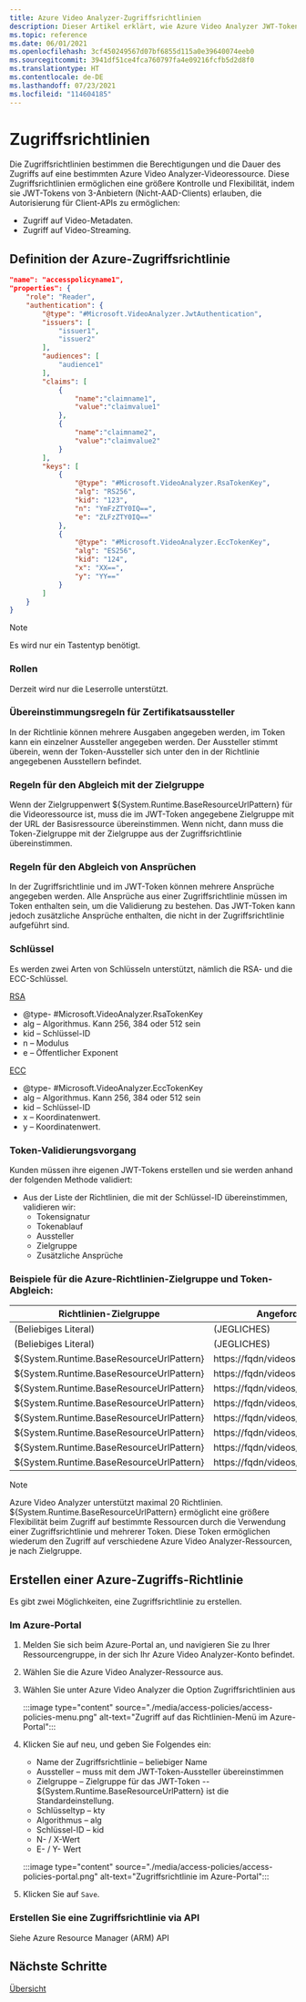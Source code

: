 ```yaml
---
title: Azure Video Analyzer-Zugriffsrichtlinien
description: Dieser Artikel erklärt, wie Azure Video Analyzer JWT-Tokens in Zugriffsrichtlinien verwendet, um Videos zu sichern.
ms.topic: reference
ms.date: 06/01/2021
ms.openlocfilehash: 3cf450249567d07bf6855d115a0e39640074eeb0
ms.sourcegitcommit: 3941df51ce4fca760797fa4e09216fcfb5d2d8f0
ms.translationtype: HT
ms.contentlocale: de-DE
ms.lasthandoff: 07/23/2021
ms.locfileid: "114604185"
---
```

# <a name="access-policies"></a>Zugriffsrichtlinien

Die Zugriffsrichtlinien bestimmen die Berechtigungen und die Dauer des Zugriffs auf eine bestimmten Azure Video Analyzer-Videoressource. Diese Zugriffsrichtlinien ermöglichen eine größere Kontrolle und Flexibilität, indem sie JWT-Tokens von 3-Anbietern (Nicht-AAD-Clients) erlauben, die Autorisierung für Client-APIs zu ermöglichen: 

- Zugriff auf Video-Metadaten. 
- Zugriff auf Video-Streaming. 

## <a name="access-policy-definition"></a>Definition der Azure-Zugriffsrichtlinie

```json
"name": "accesspolicyname1", 
"properties": { 
    "role": "Reader", 
    "authentication": { 
        "@type": "#Microsoft.VideoAnalyzer.JwtAuthentication", 
        "issuers": [ 
            "issuer1", 
            "issuer2" 
        ], 
        "audiences": [ 
            "audience1" 
        ], 
        "claims": [ 
            { 
                "name":"claimname1", 
                "value":"claimvalue1" 
            }, 
            { 
                "name":"claimname2", 
                "value":"claimvalue2" 
            } 
        ], 
        "keys": [ 
            { 
                "@type": "#Microsoft.VideoAnalyzer.RsaTokenKey", 
                "alg": "RS256", 
                "kid": "123", 
                "n": "YmFzZTY0IQ==", 
                "e": "ZLFzZTY0IQ==" 
            }, 
            { 
                "@type": "#Microsoft.VideoAnalyzer.EccTokenKey", 
                "alg": "ES256", 
                "kid": "124", 
                "x": "XX==", 
                "y": "YY==" 
            } 
        ] 
    } 
} 
```

> [!NOTE] 
> Es wird nur ein Tastentyp benötigt. 

### <a name="roles"></a>Rollen

Derzeit wird nur die Leserrolle unterstützt.

### <a name="issuer-matching-rules"></a>Übereinstimmungsregeln für Zertifikatsaussteller

In der Richtlinie können mehrere Ausgaben angegeben werden, im Token kann ein einzelner Aussteller angegeben werden.  Der Aussteller stimmt überein, wenn der Token-Aussteller sich unter den in der Richtlinie angegebenen Ausstellern befindet.

### <a name="audience-matching-rules"></a>Regeln für den Abgleich mit der Zielgruppe

Wenn der Zielgruppenwert ${System.Runtime.BaseResourceUrlPattern} für die Videoressource ist, muss die im JWT-Token angegebene Zielgruppe mit der URL der Basisressource übereinstimmen. Wenn nicht, dann muss die Token-Zielgruppe mit der Zielgruppe aus der Zugriffsrichtlinie übereinstimmen.

### <a name="claims-matching-rules"></a>Regeln für den Abgleich von Ansprüchen

In der Zugriffsrichtlinie und im JWT-Token können mehrere Ansprüche angegeben werden.  Alle Ansprüche aus einer Zugriffsrichtlinie müssen im Token enthalten sein, um die Validierung zu bestehen. Das JWT-Token kann jedoch zusätzliche Ansprüche enthalten, die nicht in der Zugriffsrichtlinie aufgeführt sind.

### <a name="keys"></a>Schlüssel

Es werden zwei Arten von Schlüsseln unterstützt, nämlich die RSA- und die ECC-Schlüssel.

[RSA](https://wikipedia.org/wiki/RSA_(cryptosystem))

* @type- \#Microsoft.VideoAnalyzer.RsaTokenKey
* alg – Algorithmus.  Kann 256, 384 oder 512 sein 
* kid – Schlüssel-ID
* n – Modulus
* e – Öffentlicher Exponent 

[ECC](https://wikipedia.org/wiki/Elliptic-curve_cryptography)        

* @type- \#Microsoft.VideoAnalyzer.EccTokenKey
* alg – Algorithmus.  Kann 256, 384 oder 512 sein
* kid – Schlüssel-ID
* x – Koordinatenwert.
* y – Koordinatenwert.

### <a name="token-validation-process"></a>Token-Validierungsvorgang

Kunden müssen ihre eigenen JWT-Tokens erstellen und sie werden anhand der folgenden Methode validiert:

- Aus der Liste der Richtlinien, die mit der Schlüssel-ID übereinstimmen, validieren wir:
  - Tokensignatur
  - Tokenablauf
  - Aussteller
  - Zielgruppe
  - Zusätzliche Ansprüche

### <a name="policy-audience-and-token-matching-examples"></a>Beispiele für die Azure-Richtlinien-Zielgruppe und Token-Abgleich:

| **Richtlinien-Zielgruppe**                      | Angeforderte URL                         | Token-URL                            | Ergebnis |
| ---------------------------------------- | ------------------------------------- | ------------------------------------ | ------ |
| (Beliebiges Literal)                            | (JEGLICHES)                                 | (Übereinstimmung)                              | Erteilen  |
| (Beliebiges Literal)                            | (JEGLICHES)                                 | (Keine Übereinstimmung)                          | Verweigern   |
| ${System.Runtime.BaseResourceUrlPattern} | https://fqdn/videos                   | https://fqdn/videos/*                | Erteilen  |
| ${System.Runtime.BaseResourceUrlPattern} | https://fqdn/videos                   | https://fqdn/videos/{videoName}      | Verweigern   |
| ${System.Runtime.BaseResourceUrlPattern} | https://fqdn/videos/{videoName}       | https://fqdn/vid*                    | Erteilen  |
| ${System.Runtime.BaseResourceUrlPattern} | https://fqdn/videos/{videoName}       | https://fqdn/videos/*                | Erteilen  |
| ${System.Runtime.BaseResourceUrlPattern} | https://fqdn/videos/{videoName}       | https://fqdn/videos/{baseVideoName}* | Erteilen  |
| ${System.Runtime.BaseResourceUrlPattern} | https://fqdn/videos/{videoName}       | https://fqdn/videos/{videoName}      | Erteilen  |
| ${System.Runtime.BaseResourceUrlPattern} | https://fqdn/videos/{videoName}Suffix | https://fqdn/videos/{videoName}      | Verweigern   |
| ${System.Runtime.BaseResourceUrlPattern} | https://fqdn/videos/{otherVideoName}  | https://fqdn/videos/{videoName}      | Verweigern   |

> [!NOTE]  
> Azure Video Analyzer unterstützt maximal 20 Richtlinien.  ${System.Runtime.BaseResourceUrlPattern} ermöglicht eine größere Flexibilität beim Zugriff auf bestimmte Ressourcen durch die Verwendung einer Zugriffsrichtlinie und mehrerer Token.  Diese Token ermöglichen wiederum den Zugriff auf verschiedene Azure Video Analyzer-Ressourcen, je nach Zielgruppe. 

## <a name="creating-an-access-policy"></a>Erstellen einer Azure-Zugriffs-Richtlinie

Es gibt zwei Möglichkeiten, eine Zugriffsrichtlinie zu erstellen.

### <a name="in-the-azure-portal"></a>Im Azure-Portal

1. Melden Sie sich beim Azure-Portal an, und navigieren Sie zu Ihrer Ressourcengruppe, in der sich Ihr Azure Video Analyzer-Konto befindet.
2. Wählen Sie die Azure Video Analyzer-Ressource aus.
3. Wählen Sie unter Azure Video Analyzer die Option Zugriffsrichtlinien aus

   :::image type="content" source="./media/access-policies/access-policies-menu.png" alt-text="Zugriff auf das Richtlinien-Menü im Azure-Portal":::
4. Klicken Sie auf neu, und geben Sie Folgendes ein:

   - Name der Zugriffsrichtlinie – beliebiger Name
   - Aussteller – muss mit dem JWT-Token-Aussteller übereinstimmen 
   - Zielgruppe – Zielgruppe für das JWT-Token -- ${System.Runtime.BaseResourceUrlPattern} ist die Standardeinstellung. 
   - Schlüsseltyp – kty 
   - Algorithmus – alg
   - Schlüssel-ID – kid 
   - N- / X-Wert 
   - E- / Y- Wert 

   :::image type="content" source="./media/access-policies/access-policies-portal.png" alt-text="Zugriffsrichtlinie im Azure-Portal":::
5. Klicken Sie auf `Save`.

### <a name="create-access-policy-via-api"></a>Erstellen Sie eine Zugriffsrichtlinie via API

Siehe Azure Resource Manager (ARM) API 

## <a name="next-steps"></a>Nächste Schritte

[Übersicht](overview.md)
